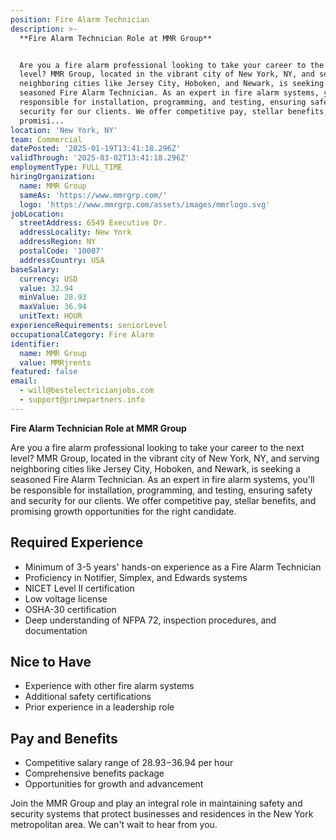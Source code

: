 ```yaml
---
position: Fire Alarm Technician
description: >-
  **Fire Alarm Technician Role at MMR Group**


  Are you a fire alarm professional looking to take your career to the next
  level? MMR Group, located in the vibrant city of New York, NY, and serving
  neighboring cities like Jersey City, Hoboken, and Newark, is seeking a
  seasoned Fire Alarm Technician. As an expert in fire alarm systems, you'll be
  responsible for installation, programming, and testing, ensuring safety and
  security for our clients. We offer competitive pay, stellar benefits, and
  promisi...
location: 'New York, NY'
team: Commercial
datePosted: '2025-01-19T13:41:18.296Z'
validThrough: '2025-03-02T13:41:18.296Z'
employmentType: FULL_TIME
hiringOrganization:
  name: MMR Group
  sameAs: 'https://www.mmrgrp.com/'
  logo: 'https://www.mmrgrp.com/assets/images/mmrlogo.svg'
jobLocation:
  streetAddress: 6549 Executive Dr.
  addressLocality: New York
  addressRegion: NY
  postalCode: '10007'
  addressCountry: USA
baseSalary:
  currency: USD
  value: 32.94
  minValue: 28.93
  maxValue: 36.94
  unitText: HOUR
experienceRequirements: seniorLevel
occupationalCategory: Fire Alarm
identifier:
  name: MMR Group
  value: MMRjrents
featured: false
email:
  - will@bestelectricianjobs.com
  - support@primepartners.info
---
```




**Fire Alarm Technician Role at MMR Group**

Are you a fire alarm professional looking to take your career to the next level? MMR Group, located in the vibrant city of New York, NY, and serving neighboring cities like Jersey City, Hoboken, and Newark, is seeking a seasoned Fire Alarm Technician. As an expert in fire alarm systems, you'll be responsible for installation, programming, and testing, ensuring safety and security for our clients. We offer competitive pay, stellar benefits, and promising growth opportunities for the right candidate.

## **Required Experience**

- Minimum of 3-5 years' hands-on experience as a Fire Alarm Technician
- Proficiency in Notifier, Simplex, and Edwards systems
- NICET Level II certification
- Low voltage license
- OSHA-30 certification
- Deep understanding of NFPA 72, inspection procedures, and documentation

## **Nice to Have**

- Experience with other fire alarm systems
- Additional safety certifications
- Prior experience in a leadership role

## **Pay and Benefits**

- Competitive salary range of $28.93-$36.94 per hour
- Comprehensive benefits package
- Opportunities for growth and advancement

Join the MMR Group and play an integral role in maintaining safety and security systems that protect businesses and residences in the New York metropolitan area. We can't wait to hear from you.
